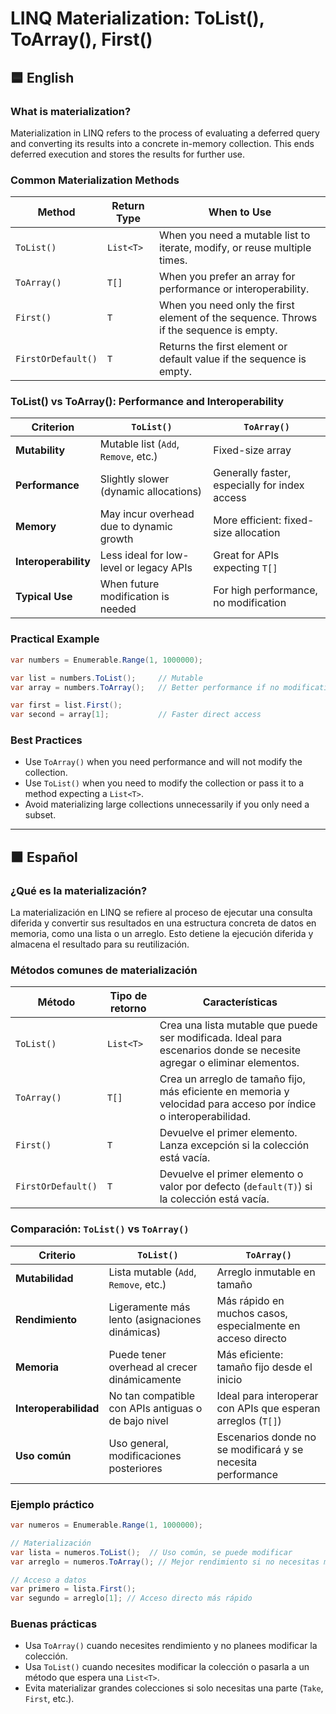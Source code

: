 # LINQ Materialization: ToList(), ToArray(), First()

## 🟦 English

### What is materialization?

Materialization in LINQ refers to the process of evaluating a deferred query and converting its results into a concrete in-memory collection. This ends deferred execution and stores the results for further use.

### Common Materialization Methods

| Method             | Return Type     | When to Use |
|--------------------|------------------|--------------|
| `ToList()`         | `List<T>`        | When you need a mutable list to iterate, modify, or reuse multiple times. |
| `ToArray()`        | `T[]`            | When you prefer an array for performance or interoperability. |
| `First()`          | `T`              | When you need only the first element of the sequence. Throws if the sequence is empty. |
| `FirstOrDefault()` | `T`              | Returns the first element or default value if the sequence is empty. |

### ToList() vs ToArray(): Performance and Interoperability

| Criterion           | `ToList()`                             | `ToArray()`                            |
|---------------------|-----------------------------------------|-----------------------------------------|
| **Mutability**      | Mutable list (`Add`, `Remove`, etc.)    | Fixed-size array                        |
| **Performance**     | Slightly slower (dynamic allocations)   | Generally faster, especially for index access |
| **Memory**          | May incur overhead due to dynamic growth | More efficient: fixed-size allocation   |
| **Interoperability**| Less ideal for low-level or legacy APIs | Great for APIs expecting `T[]`          |
| **Typical Use**     | When future modification is needed       | For high performance, no modification   |

### Practical Example

```csharp
var numbers = Enumerable.Range(1, 1000000);

var list = numbers.ToList();     // Mutable
var array = numbers.ToArray();   // Better performance if no modifications

var first = list.First();        
var second = array[1];           // Faster direct access
```

### Best Practices

- Use `ToArray()` when you need performance and will not modify the collection.
- Use `ToList()` when you need to modify the collection or pass it to a method expecting a `List<T>`.
- Avoid materializing large collections unnecessarily if you only need a subset.

---

## 🟧 Español

### ¿Qué es la materialización?

La materialización en LINQ se refiere al proceso de ejecutar una consulta diferida y convertir sus resultados en una estructura concreta de datos en memoria, como una lista o un arreglo. Esto detiene la ejecución diferida y almacena el resultado para su reutilización.

### Métodos comunes de materialización

| Método               | Tipo de retorno | Características |
|----------------------|------------------|------------------|
| `ToList()`           | `List<T>`        | Crea una lista mutable que puede ser modificada. Ideal para escenarios donde se necesite agregar o eliminar elementos. |
| `ToArray()`          | `T[]`            | Crea un arreglo de tamaño fijo, más eficiente en memoria y velocidad para acceso por índice o interoperabilidad. |
| `First()`            | `T`              | Devuelve el primer elemento. Lanza excepción si la colección está vacía. |
| `FirstOrDefault()`   | `T`              | Devuelve el primer elemento o valor por defecto (`default(T)`) si la colección está vacía. |

### Comparación: `ToList()` vs `ToArray()`

| Criterio              | `ToList()`                            | `ToArray()`                           |
|-----------------------|----------------------------------------|----------------------------------------|
| **Mutabilidad**       | Lista mutable (`Add`, `Remove`, etc.) | Arreglo inmutable en tamaño            |
| **Rendimiento**       | Ligeramente más lento (asignaciones dinámicas) | Más rápido en muchos casos, especialmente en acceso directo |
| **Memoria**           | Puede tener overhead al crecer dinámicamente | Más eficiente: tamaño fijo desde el inicio |
| **Interoperabilidad** | No tan compatible con APIs antiguas o de bajo nivel | Ideal para interoperar con APIs que esperan arreglos (`T[]`) |
| **Uso común**         | Uso general, modificaciones posteriores | Escenarios donde no se modificará y se necesita performance |

### Ejemplo práctico

```csharp
var numeros = Enumerable.Range(1, 1000000);

// Materialización
var lista = numeros.ToList();  // Uso común, se puede modificar
var arreglo = numeros.ToArray(); // Mejor rendimiento si no necesitas modificar

// Acceso a datos
var primero = lista.First(); 
var segundo = arreglo[1]; // Acceso directo más rápido
```

### Buenas prácticas

- Usa `ToArray()` cuando necesites rendimiento y no planees modificar la colección.
- Usa `ToList()` cuando necesites modificar la colección o pasarla a un método que espera una `List<T>`.
- Evita materializar grandes colecciones si solo necesitas una parte (`Take`, `First`, etc.).